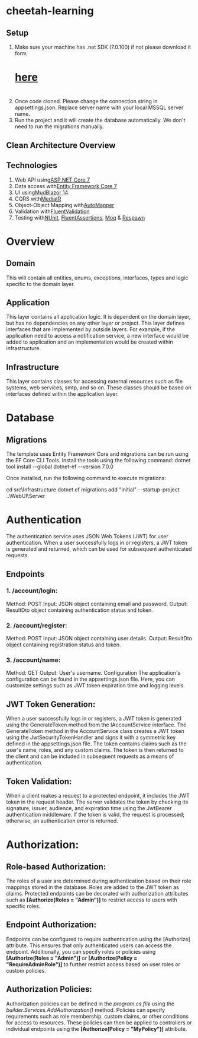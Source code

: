 # cheetah-learning

## Setup
1. Make sure your machine has .net SDK (7.0.100) if not please download it form <a href="https://dotnet.microsoft.com/en-us/download/dotnet/thank-you/sdk-7.0.110-windows-x64-installer"><h1>here<h1></a> 
2. Once code cloned. Please change the connection string in appsettings.json. Replace server name with your local MSSQL server name.
3. Run the project and it will create the database automatically. We don't need to run the migrations manually.

## Clean Architecture Overview

## Technologies
1. Web API using<a href="https://learn.microsoft.com/en-us/aspnet/core/introduction-to-aspnet-core?view=aspnetcore-7.0">ASP.NET Core 7</a>
2. Data access with<a href="https://learn.microsoft.com/en-us/ef/core/">Entity Framework Core 7</a>
3. UI using<a href="https://mudblazor.com/getting-started/installation#prerequisites">MudBlazor 14</a>
4. CQRS with<a href="https://github.com/jbogard/MediatR">MediatR</a>
5. Object-Object Mapping with<a href="https://automapper.org/">AutoMapper</a>
6. Validation with<a href="https://fluentvalidation.net/">FluentValidation</a>
7. Testing with<a href="https://nunit.org/">NUnit</a>, <a href="https://fluentassertions.com/">FluentAssertions</a>, <a href="https://github.com/moq">Moq</a> & <a href="https://github.com/jbogard/Respawn">Respawn</a>

# Overview

## Domain
This will contain all entities, enums, exceptions, interfaces, types and logic specific to the domain layer.

## Application
This layer contains all application logic. It is dependent on the domain layer, but has no dependencies on any other layer or project. This layer defines interfaces that are implemented by outside layers. For example, if the application need to access a notification service, a new interface would be added to application and an implementation would be created within infrastructure.

## Infrastructure
This layer contains classes for accessing external resources such as file systems, web services, smtp, and so on. These classes should be based on interfaces defined within the application layer.

# Database

## Migrations
The template uses Entity Framework Core and migrations can be run using the EF Core CLI Tools. Install the tools using the following command:
dotnet tool install --global dotnet-ef --version 7.0.0

Once installed, run the following command to execute migrations:

cd src\Infrastructure
dotnet ef migrations add "Initial" --startup-project ..\WebUI\Server

# Authentication
The authentication service uses JSON Web Tokens (JWT) for user authentication. When a user successfully logs in or registers, a JWT token is generated and returned, which can be used for subsequent authenticated requests.

## Endpoints
### 1. /account/login:
Method: POST
Input: JSON object containing email and password.
Output: ResultDto object containing authentication status and token.

### 2. /account/register:
Method: POST
Input: JSON object containing user details.
Output: ResultDto object containing registration status and token.

### 3. /account/name:
Method: GET
Output: User's username.
Configuration
The application's configuration can be found in the appsettings.json file. Here, you can customize settings such as JWT token expiration time and logging levels.

## JWT Token Generation:
When a user successfully logs in or registers, a JWT token is generated using the GenerateToken method from the IAccountService interface.
The GenerateToken method in the AccountService class creates a JWT token using the JwtSecurityTokenHandler and signs it with a symmetric key defined in the appsettings.json file.
The token contains claims such as the user's name, roles, and any custom claims.
The token is then returned to the client and can be included in subsequent requests as a means of authentication.

## Token Validation:
When a client makes a request to a protected endpoint, it includes the JWT token in the request header.
The server validates the token by checking its signature, issuer, audience, and expiration time using the JwtBearer authentication middleware.
If the token is valid, the request is processed; otherwise, an authentication error is returned.

# Authorization:

## Role-based Authorization:
The roles of a user are determined during authentication based on their role mappings stored in the database.
Roles are added to the JWT token as claims.
Protected endpoints can be decorated with authorization attributes such as **[Authorize(Roles = "Admin")]** to restrict access to users with specific roles.

## Endpoint Authorization:
Endpoints can be configured to require authentication using the [Authorize] attribute. This ensures that only authenticated users can access the endpoint.
Additionally, you can specify roles or policies using **[Authorize(Roles = "Admin")]** or **[Authorize(Policy = "RequireAdminRole")]** to further restrict access based on user roles or custom policies.

## Authorization Policies:
Authorization policies can be defined in the _program.cs file_ using the _builder.Services.AddAuthorization()_ method.
Policies can specify requirements such as role membership, custom claims, or other conditions for access to resources.
These policies can then be applied to controllers or individual endpoints using the **[Authorize(Policy = "MyPolicy")]** attribute.